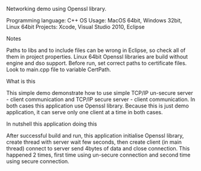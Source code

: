 Networking demo using Openssl library.

Programming language: C++
OS Usage: MacOS 64bit, Windows 32bit, Linux 64bit
Projects: Xcode, Visual Studio 2010, Eclipse

Notes

Paths to libs and to include files can be wrong in Eclipse, so check all of them in project properties. 
Linux 64bit Openssl libraries are build without engine and dso support.
Before run, set correct paths to certificate files. Look to main.cpp file to variable CertPath.  

What is this

This simple demo demonstrate how to use simple TCP/IP un-secure server - client communication and TCP/IP secure server - client communication. In both cases this application use Openssl library.
Because this is just demo application, it can serve only one client at a time in both cases.

In nutshell this application doing this

After successful build and run, this application initialise Openssl library, create thread with server wait few seconds, then create client (in main thread) connect to server send 4bytes of data and close connection. This happened 2 times, first time using un-secure connection and second time using secure connection.
